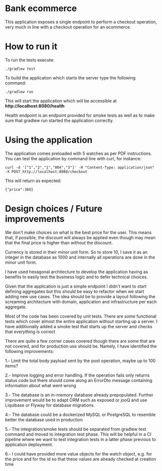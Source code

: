 # Bank ecommerce 

This application exposes a single endpoint to perform a checkout operation, very much in line with a checkout operation for an ecommerce.

# How to run it

To run the tests execute:
```
./gradlew test
```

To build the application which starts the server type the following command:
```
./gradlew run
```

This will start the application which will be accessible at **http://localhost:8080/health**

Health endpoint is an endpoint provided for smoke tests as well as to make sure that gradlew run started the application correctly.

# Using the application

The application comes preloaded with 5 watches as per PDF instructions. You can test the application by command line with curl, for instance:
```
curl -d '["1","2","1","004","3"]' -H "Content-Type: application/json" -X POST http://localhost:8080/checkout
```
This will return as expected:
```
{"price":360} 
```

# Design choices / Future improvements

We don't make choices on what is the best price for the user. This means that, if possible, the discount will always be applied even though may mean that the final price is higher than without the discount.

Currency is stored in their minor unit form. So to store 10, I save it as an integer in the database as 1000 and internally all operations are done in the minor unit form. 

I have used hexagonal architecture to develop the application having as benefits to easily test the business logic and to defer technical choices. 

Given that the application is just a simple endpoint I didn't want to start defining aggregates but this should be easy to refactor when we start adding new use cases.
The idea should be to provide a layout following the screaming architecture with domain, application and infrastructure per each aggregate.

Most of the code has been covered by unit tests. There are some functional tests which cover almost the entire application without starting up a server.
I have additionally added a smoke test that starts up the server and checks that everything is correct

There are quite a few corner cases covered though there are some that are not covered, and for production use should be. Namely, I have identified the following improvements:

1.- Limit the total body payload sent by the post operation, maybe up to 100 items?

2.- Improve logging and error handling. If the operation fails only returns status code but there should come along an ErrorDto message containing information about what went wrong

3.- The database is an in-memory database already prepopulated. Further improvement would be to adapt ORM such as exposed or jooQ and use Liquibase or Flyway for database migrations.

4.- The database could be a dockerized MySQL or PostgreSQL to resemble better the database used in production

5.- The integration/smoke tests should be separated from gradlew test command and moved to integration test phase. This will be helpful in a CI pipeline where we want to test integration tests in a latter phase previous to application deployment.

6.- I could have provided more value objects for the watch object, e.g. for the price and for the id so that these values are already checked at creation time









